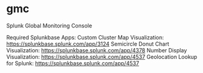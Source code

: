 # gmc
Splunk Global Monitoring Console

Required Splunkbase Apps:
Custom Cluster Map Visualization: https://splunkbase.splunk.com/app/3124
Semicircle Donut Chart Visualization: https://splunkbase.splunk.com/app/4378
Number Display Visualization: https://splunkbase.splunk.com/app/4537
Geolocation Lookup for Splunk: https://splunkbase.splunk.com/app/4537
